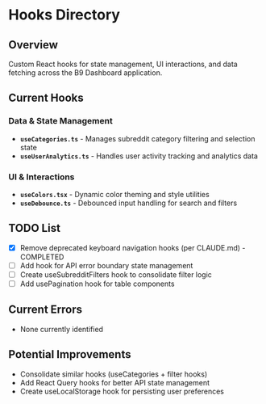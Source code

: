 # Hooks Directory

## Overview
Custom React hooks for state management, UI interactions, and data fetching across the B9 Dashboard application.

## Current Hooks

### Data & State Management
- **`useCategories.ts`** - Manages subreddit category filtering and selection state
- **`useUserAnalytics.ts`** - Handles user activity tracking and analytics data

### UI & Interactions  
- **`useColors.tsx`** - Dynamic color theming and style utilities
- **`useDebounce.ts`** - Debounced input handling for search and filters

## TODO List
- [x] Remove deprecated keyboard navigation hooks (per CLAUDE.md) - COMPLETED
- [ ] Add hook for API error boundary state management
- [ ] Create useSubredditFilters hook to consolidate filter logic
- [ ] Add usePagination hook for table components

## Current Errors
- None currently identified

## Potential Improvements
- Consolidate similar hooks (useCategories + filter hooks)
- Add React Query hooks for better API state management
- Create useLocalStorage hook for persisting user preferences
